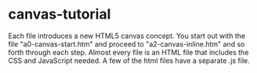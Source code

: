 # canvas-tutorial
Each file introduces a new HTML5 canvas concept.
You start out with the file "a0-canvas-start.htm" and proceed to "a2-canvas-inline.htm" and so forth through each step.
Almost every file is an HTML file that includes the CSS and JavaScript needed. A few of the html files have a separate .js file.

